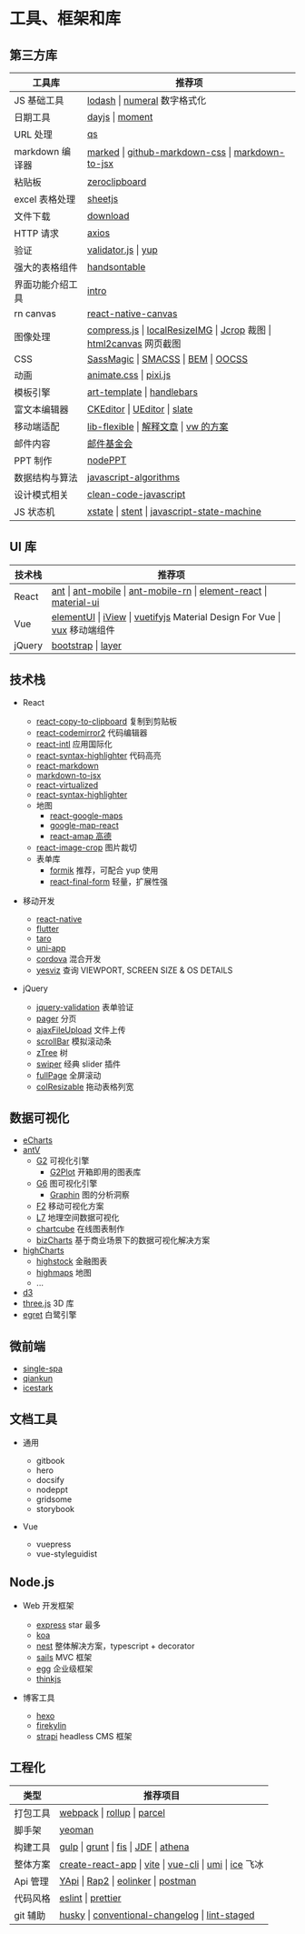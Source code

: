 # 工具、框架和库

## 第三方库

| 工具库           | 推荐项                                                                                                                                                                                                                                                        |
| ---------------- | ------------------------------------------------------------------------------------------------------------------------------------------------------------------------------------------------------------------------------------------------------------- |
| JS 基础工具      | [lodash](https://lodash.com/) &#124; [numeral](http://numeraljs.com/) 数字格式化                                                                                                                                                                              |
| 日期工具         | [dayjs](https://github.com/iamkun/dayjs) &#124; [moment](https://github.com/moment/moment)                                                                                                                                                                    |
| URL 处理         | [qs](https://github.com/ljharb/qs)                                                                                                                                                                                                                            |
| markdown 编译器  | [marked](https://github.com/markedjs/marked) &#124; [github-markdown-css](https://github.com/sindresorhus/github-markdown-css) &#124; [markdown-to-jsx](https://github.com/probablyup/markdown-to-jsx)                                                        |
| 粘贴板           | [zeroclipboard](https://github.com/zeroclipboard/zeroclipboard)                                                                                                                                                                                               |
| excel 表格处理   | [sheetjs](https://github.com/SheetJS/sheetjs)                                                                                                                                                                                                                 |
| 文件下载         | [download](https://github.com/rndme/download)                                                                                                                                                                                                                 |
| HTTP 请求        | [axios](https://github.com/axios/axios)                                                                                                                                                                                                                       |
| 验证             | [validator.js](https://github.com/validatorjs/validator.js) &#124; [yup](https://github.com/jquense/yup)                                                                                                                                                      |
| 强大的表格组件   | [handsontable](https://github.com/handsontable/handsontable)                                                                                                                                                                                                  |
| 界面功能介绍工具 | [intro](https://github.com/usablica/intro.js)                                                                                                                                                                                                                 |
| rn canvas        | [react-native-canvas](https://github.com/iddan/react-native-canvas)                                                                                                                                                                                           |
| 图像处理         | [compress.js](https://github.com/fengyuanchen/compressorjs) &#124; [localResizeIMG](https://github.com/think2011/localResizeIMG) &#124; [Jcrop](https://github.com/tapmodo/Jcrop) 裁图 &#124; [html2canvas](https://github.com/niklasvh/html2canvas) 网页截图 |
| CSS              | [SassMagic](https://github.com/W3cplus/SassMagic) &#124; [SMACSS](http://smacss.com/) &#124; [BEM](http://getbem.com/) &#124; [OOCSS](http://oocss.org/)                                                                                                      |
| 动画             | [animate.css](https://github.com/daneden/animate.css) &#124; [pixi.js](https://github.com/pixijs/pixi.js)                                                                                                                                                     |
| 模板引擎         | [art-template](https://github.com/aui/art-template) &#124; [handlebars](https://github.com/wycats/handlebars.js)                                                                                                                                              |
| 富文本编辑器     | [CKEditor](https://ckeditor.com/) &#124; [UEditor](https://github.com/fex-team/ueditor) &#124; [slate](https://github.com/ianstormtaylor/slate)                                                                                                               |
| 移动端适配       | [lib-flexible](https://github.com/amfe/lib-flexible) &#124; [解释文章](https://github.com/amfe/article/issues/17) &#124; [vw 的方案](https://www.w3cplus.com/css/vw-for-layout.html)                                                                          |
| 邮件内容         | [邮件基金会](https://foundation.zurb.com/emails.html)                                                                                                                                                                                                         |
| PPT 制作         | [nodePPT](https://github.com/ksky521/nodeppt)                                                                                                                                                                                                                 |
| 数据结构与算法   | [javascript-algorithms](https://github.com/trekhleb/javascript-algorithms)                                                                                                                                                                                    |
| 设计模式相关     | [clean-code-javascript](https://github.com/ryanmcdermott/clean-code-javascript)                                                                                                                                                                               |
| JS 状态机        | [xstate](https://github.com/statelyai/xstate) &#124; [stent](https://github.com/krasimir/stent) &#124; [javascript-state-machine](https://github.com/jakesgordon/javascript-state-machine)                                                                    |

## UI 库

| 技术栈 | 推荐项                                                                                                                                                                                                                                                                                   |
| ------ | ---------------------------------------------------------------------------------------------------------------------------------------------------------------------------------------------------------------------------------------------------------------------------------------- |
| React  | [ant](https://ant.design/index-cn) &#124; [ant-mobile](https://mobile.ant.design/index-cn) &#124; [ant-mobile-rn](https://github.com/ant-design/ant-design-mobile-rn) &#124; [element-react](https://github.com/elemefe/element-react) &#124; [material-ui](https://material-ui.com/zh/) |
| Vue    | [elementUI](https://element.eleme.cn/#/zh-CN) &#124; [iView](https://github.com/iview/iview) &#124; [vuetifyjs](https://vuetifyjs.com/zh-Hans/) Material Design For Vue &#124; [vux](https://vux.li/) 移动端组件                                                                         |
| jQuery | [bootstrap](https://getbootstrap.com/) &#124; [layer](https://github.com/sentsin/layer)                                                                                                                                                                                                  |

## 技术栈

- React

  - [react-copy-to-clipboard](https://github.com/nkbt/react-copy-to-clipboard) 复制到剪贴板
  - [react-codemirror2](https://github.com/scniro/react-codemirror2) 代码编辑器
  - [react-intl](https://github.com/yahoo/react-intl) 应用国际化
  - [react-syntax-highlighter](https://github.com/conorhastings/react-syntax-highlighter) 代码高亮
  - [react-markdown](https://github.com/remarkjs/react-markdown)
  - [markdown-to-jsx](https://github.com/probablyup/markdown-to-jsx)
  - [react-virtualized](https://github.com/bvaughn/react-virtualized)
  - [react-syntax-highlighter](https://github.com/react-syntax-highlighter/react-syntax-highlighter)
  - 地图
    - [react-google-maps](https://github.com/tomchentw/react-google-maps)
    - [google-map-react](https://github.com/istarkov/google-map-react)
    - [react-amap 高德](https://github.com/ElemeFE/react-amap)
  - [react-image-crop](https://github.com/DominicTobias/react-image-crop) 图片裁切
  - 表单库
    - [formik](https://formik.org/) 推荐，可配合 yup 使用
    - [react-final-form](https://final-form.org/react) 轻量，扩展性强

- 移动开发

  - [react-native](https://github.com/facebook/react-native)
  - [flutter](https://flutter.dev/)
  - [taro](https://taro.aotu.io/home/in.html)
  - [uni-app](https://uniapp.dcloud.io/)
  - [cordova](https://cordova.apache.org/) 混合开发
  - [yesviz](https://yesviz.com/) 查询 VIEWPORT, SCREEN SIZE & OS DETAILS

- jQuery

  - [jquery-validation](https://github.com/jquery-validation/jquery-validation) 表单验证
  - [pager](https://github.com/richardchen85/jquery.pager.js) 分页
  - [ajaxFileUpload](https://github.com/richardchen85/AjaxFileUpload) 文件上传
  - [scrollBar](https://github.com/gromo/jquery.scrollbar) 模拟滚动条
  - [zTree](http://www.treejs.cn/v3/main.php#_zTreeInfo) 树
  - [swiper](https://github.com/nolimits4web/swiper) 经典 slider 插件
  - [fullPage](https://github.com/alvarotrigo/fullPage.js) 全屏滚动
  - [colResizable](https://github.com/alvaro-prieto/colResizable) 拖动表格列宽

## 数据可视化

- [eCharts](https://github.com/apache/incubator-echarts)
- [antV](https://antv.vision/zh)
  - [G2](https://g2.antv.vision/zh/) 可视化引擎
    - [G2Plot](https://g2plot.antv.vision/zh) 开箱即用的图表库
  - [G6](https://g6.antv.vision/zh) 图可视化引擎
    - [Graphin](https://graphin.antv.vision/zh) 图的分析洞察
  - [F2](https://f2.antv.vision/zh) 移动可视化方案
  - [L7](https://l7.antv.vision/zh) 地理空间数据可视化
  - [chartcube](https://chartcube.alipay.com/) 在线图表制作
  - [bizCharts](https://bizcharts.net/) 基于商业场景下的数据可视化解决方案
- [highCharts](https://www.highcharts.com/)
  - [highstock](https://www.highcharts.com/blog/products/highstock/) 金融图表
  - [highmaps](https://www.highcharts.com/products/highmaps/) 地图
  - ...
- [d3](https://github.com/d3/d3)
- [three.js](https://github.com/mrdoob/three.js) 3D 库
- [egret](https://www.egret.com/) 白鹭引擎

## 微前端

- [single-spa](https://single-spa.js.org/)
- [qiankun](https://qiankun.umijs.org/)
- [icestark](https://github.com/ice-lab/icestark)

## 文档工具

- 通用

  - gitbook
  - hero
  - docsify
  - nodeppt
  - gridsome
  - storybook

- Vue

  - vuepress
  - vue-styleguidist

## Node.js

- Web 开发框架

  - [express](https://github.com/expressjs/express) star 最多
  - [koa](https://github.com/koajs/koa)
  - [nest](https://github.com/nestjs/nest) 整体解决方案，typescript + decorator
  - [sails](https://github.com/balderdashy/sails) MVC 框架
  - [egg](https://github.com/eggjs/egg) 企业级框架
  - [thinkjs](https://github.com/thinkjs/thinkjs)

- 博客工具

  - [hexo](https://github.com/hexojs/hexo)
  - [firekylin](https://github.com/firekylin/firekylin)
  - [strapi](https://strapi.io/) headless CMS 框架

## 工程化

| 类型     | 推荐项目                                                                                                                                                                                                                                              |
| -------- | ----------------------------------------------------------------------------------------------------------------------------------------------------------------------------------------------------------------------------------------------------- |
| 打包工具 | [webpack](https://webpack.js.org/) &#124; [rollup](https://github.com/rollup/rollup) &#124; [parcel](https://github.com/parcel-bundler/parcel)                                                                                                        |
| 脚手架   | [yeoman](https://yeoman.io/)                                                                                                                                                                                                                          |
| 构建工具 | [gulp](https://github.com/gulpjs/gulp) &#124; [grunt](https://github.com/gruntjs/grunt) &#124; [fis](http://fis.baidu.com/) &#124; [JDF](https://github.com/jdf2e/jdf) &#124; [athena](https://github.com/o2team/athena)                              |
| 整体方案 | [create-react-app](https://create-react-app.dev/) &#124; [vite](https://vitejs.dev/) &#124; [vue-cli](https://cli.vuejs.org/zh/guide/) &#124; [umi](https://umijs.org/zh/guide/#%E7%89%B9%E6%80%A7) &#124; [ice](https://github.com/alibaba/ice) 飞冰 |
| Api 管理 | [YApi](https://github.com/YMFE/yapi) &#124; [Rap2](https://github.com/thx/rap2-delos) &#124; [eolinker](https://www.eolinker.com/) &#124; [postman](https://www.getpostman.com/)                                                                      |
| 代码风格 | [eslint](https://github.com/eslint/eslint) &#124; [prettier](https://github.com/prettier/prettier)                                                                                                                                                    |
| git 辅助 | [husky](https://github.com/typicode/husky) &#124; [conventional-changelog](https://github.com/conventional-changelog) &#124; [lint-staged](https://github.com/okonet/lint-staged)                                                                     |
